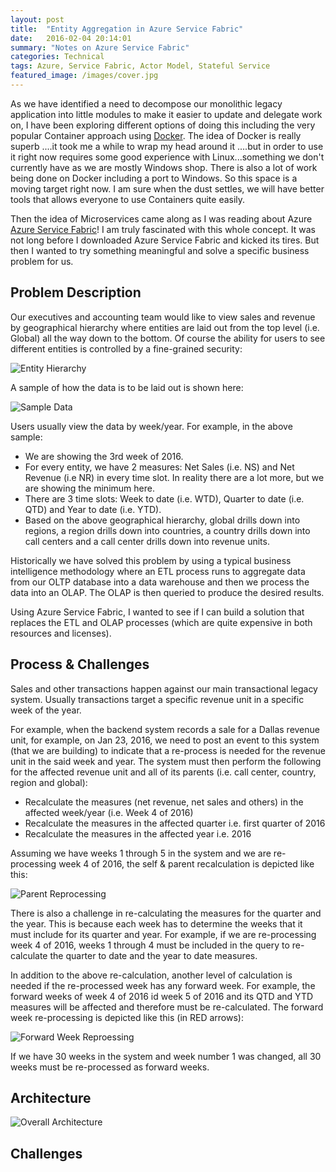 ```yaml
---
layout: post
title:  "Entity Aggregation in Azure Service Fabric"
date:   2016-02-04 20:14:01
summary: "Notes on Azure Service Fabric"
categories: Technical
tags: Azure, Service Fabric, Actor Model, Stateful Service
featured_image: /images/cover.jpg
---
```


As we have identified a need to decompose our monolithic legacy application into little modules to make it easier to update and delegate work on, I have been exploring different options of doing this including the very popular Container approach using [Docker](https://www.docker.com/). The idea of Docker is really superb ....it took me a while to wrap my head around it ....but in order to use it right now requires some good experience with Linux...something we don't currently have as we are mostly Windows shop. There is also a lot of work being done on Docker including a port to Windows. So this space is a moving target right now. I am sure when the dust settles, we will have better tools that allows everyone to use Containers quite easily. 

Then the idea of Microservices came along as I was reading about Azure [Azure Service Fabric](https://azure.microsoft.com/en-us/services/service-fabric/)! I am truly fascinated with this whole concept. It was not long before I downloaded Azure Service Fabric and kicked its tires. But then I wanted to try something meaningful and solve a specific business problem for us.

## Problem Description

Our executives and accounting team would like to view sales and revenue by geographical hierarchy where entities are laid out from the top level (i.e. Global) all the way down to the bottom. Of course the ability for users to see different entities is controlled by a fine-grained security:

![Entity Hierarchy](http://i.imgur.com/POkG8aP.png)

A sample of how the data is to be laid out is shown here:

![Sample Data](http://i.imgur.com/4XzXFqF.png)

Users usually view the data by week/year. For example, in the above sample:

* We are showing the 3rd week of 2016. 
* For every entity, we have 2 measures: Net Sales (i.e. NS) and Net Revenue (i.e NR) in every time slot. In reality there are a lot more, but we are showing the minimum here. 
* There are 3 time slots: Week to date (i.e. WTD), Quarter to date (i.e. QTD) and Year to date (i.e. YTD). 
* Based on the above geographical hierarchy, global drills down into regions, a region drills down into countries, a country drills down into call centers and a call center drills down into revenue units.

Historically we have solved this problem by using a typical business intelligence methodology where an ETL process runs to aggregate data from our OLTP database into a data warehouse and then we process the data into an OLAP. The OLAP is then queried to produce the desired results.

Using Azure Service Fabric, I wanted to see if I can build a solution that replaces the ETL and OLAP processes (which are quite expensive in both resources and licenses).   
       
## Process & Challenges

Sales and other transactions happen against our main transactional legacy system. Usually transactions target a specific revenue unit in a specific week of the year. 

For example, when the backend system records a sale for a Dallas revenue unit, for example, on Jan 23, 2016, we need to post an event to this system (that we are building) to indicate that a re-process is needed for the revenue unit in the said week and year. The system must then perform the following for the affected revenue unit and all of its parents (i.e. call center, country, region and global):

* Recalculate the measures (net revenue, net sales and others) in the affected week/year (i.e. Week 4 of 2016)
* Recalculate the measures in the affected quarter i.e. first quarter of 2016
* Recalculate the measures in the affected year i.e. 2016

Assuming we have weeks 1 through 5 in the system and we are re-processing week 4 of 2016, the self & parent recalculation is depicted like this:

![Parent Reprocessing ](http://i.imgur.com/7X6GT7Z.png)
  
There is also a challenge in re-calculating the measures for the quarter and the year. This is because each week has to determine the weeks that it must include for its quarter and year. For example, if we are re-processing week 4 of 2016, weeks 1 through 4 must be included in the query to re-calculate the quarter to date and the year to date measures.

In addition to the above re-calculation, another level of calculation is needed if the re-processed week has any forward week. For example, the forward weeks of week 4 of 2016 id week 5 of 2016 and its QTD and YTD measures will be affected and therefore must be re-calculated. The forward week re-processing is depicted like this (in RED arrows):

![Forward Week Reproessing](http://i.imgur.com/e56hn60.png) 

If we have 30 weeks in the system and week number 1 was changed, all 30 weeks must be re-processed as forward weeks.

## Architecture

![Overall Architecture](http://i.imgur.com/sHw2u2J.png)

## Challenges

